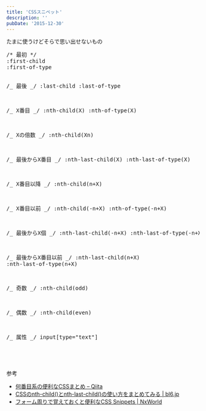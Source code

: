 ```yaml
---
title: 'CSSスニペット'
description: ''
pubDate: '2015-12-30'
---
```


<p>たまに使うけどそらで思い出せないもの</p>
<pre class="brush: css; title: ; notranslate" title="">/* 最初 */
:first-child
:first-of-type

/_ 最後 _/
:last-child
:last-of-type

/_ X番目 _/
:nth-child(X)
:nth-of-type(X)

/_ Xの倍数 _/
:nth-child(Xn)

/_ 最後からX番目 _/
:nth-last-child(X)
:nth-last-of-type(X)

/_ X番目以降 _/
:nth-child(n+X)

/_ X番目以前 _/
:nth-child(-n+X)
:nth-of-type(-n+X)

/_ 最後からX個 _/
:nth-last-child(-n+X)
:nth-last-of-type(-n+X)

/_ 最後からX番目以前 _/
:nth-last-child(n+X)
:nth-last-of-type(n+X)

/_ 奇数 _/
:nth-child(odd)

/_ 偶数 _/
:nth-child(even)

/_ 属性 _/
input[type="text"]

</pre>
<p>&nbsp;</p>
<p>参考</p>
<ul>
<li><a href="http://qiita.com/ituki_b/items/62a752389385de7ba4a2">何番目系の便利なCSSまとめ – Qiita</a></li>
<li><a href="http://bl6.jp/web/css/nth-child-nth-last-child/">CSSのnth-child()とnth-last-child()の使い方をまとめてみる | bl6.jp</a></li>
<li><a href="http://www.nxworld.net/tips/15-useful-css-snippets-in-form-style.html">フォーム周りで覚えておくと便利なCSS Snippets | NxWorld</a></li>
</ul>
